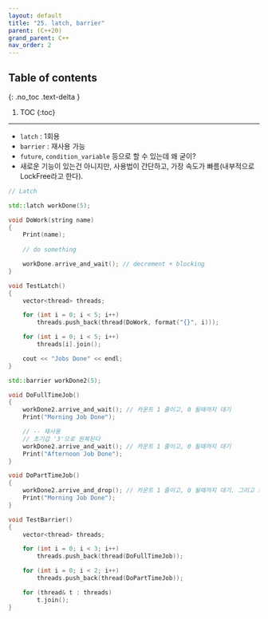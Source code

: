 ```yaml
---
layout: default
title: "25. latch, barrier"
parent: (C++20)
grand_parent: C++
nav_order: 2
---
```


## Table of contents
{: .no_toc .text-delta }

1. TOC
{:toc}

---

* `latch` : 1회용
* `barrier` : 재사용 가능
* `future`, `condition_variable` 등으로 할 수 있는데 왜 굳이?
* 새로운 기능이 있는건 아니지만, 사용법이 간단하고, 가장 속도가 빠름(내부적으로 LockFree라고 한다).

```cpp
// Latch

std::latch workDone(5);

void DoWork(string name)
{
	Print(name);
	
    // do something

	workDone.arrive_and_wait(); // decrement + blocking
}

void TestLatch()
{
	vector<thread> threads;

	for (int i = 0; i < 5; i++)
		threads.push_back(thread(DoWork, format("{}", i)));

	for (int i = 0; i < 5; i++)
		threads[i].join();

	cout << "Jobs Done" << endl;
}
```

```cpp
std::barrier workDone2(5);

void DoFullTimeJob()
{
	workDone2.arrive_and_wait(); // 카운트 1 줄이고, 0 될때까지 대기
	Print("Morning Job Done");

	// -- 재사용
	// 초기갑 '3'으로 원복된다
	workDone2.arrive_and_wait(); // 카운트 1 줄이고, 0 될때까지 대기
	Print("Afternoon Job Done");
}

void DoPartTimeJob()
{
	workDone2.arrive_and_drop(); // 카운트 1 줄이고, 0 될때까지 대기. 그리고 카운트 초기값 1 감소
	Print("Morning Job Done");
}

void TestBarrier()
{
	vector<thread> threads;

	for (int i = 0; i < 3; i++)
		threads.push_back(thread(DoFullTimeJob));

	for (int i = 0; i < 2; i++)
		threads.push_back(thread(DoPartTimeJob));

	for (thread& t : threads)
		t.join();
}
```
